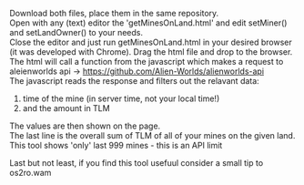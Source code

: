 Download both files, place them in the same repository.  
Open with any (text) editor the 'getMinesOnLand.html' and edit setMiner() and setLandOwner() to your needs.  
Close the editor and just run getMinesOnLand.html in your desired browser (it was developed with Chrome). Drag the html file and drop to the browser.  
The html will call a function from the javascript which makes a request to aleienworlds api -> https://github.com/Alien-Worlds/alienworlds-api  
The javascript reads the response and filters out the relavant data:
  1. time of the mine (in server time, not your local time!)  
  2. and the amount in TLM   

The values are then shown on the page.  
The last line is the overall sum of TLM of all of your mines on the given land.  
This tool shows 'only' last 999 mines - this is an API limit  

Last but not least, if you find this tool usefuul consider a small tip to os2ro.wam
